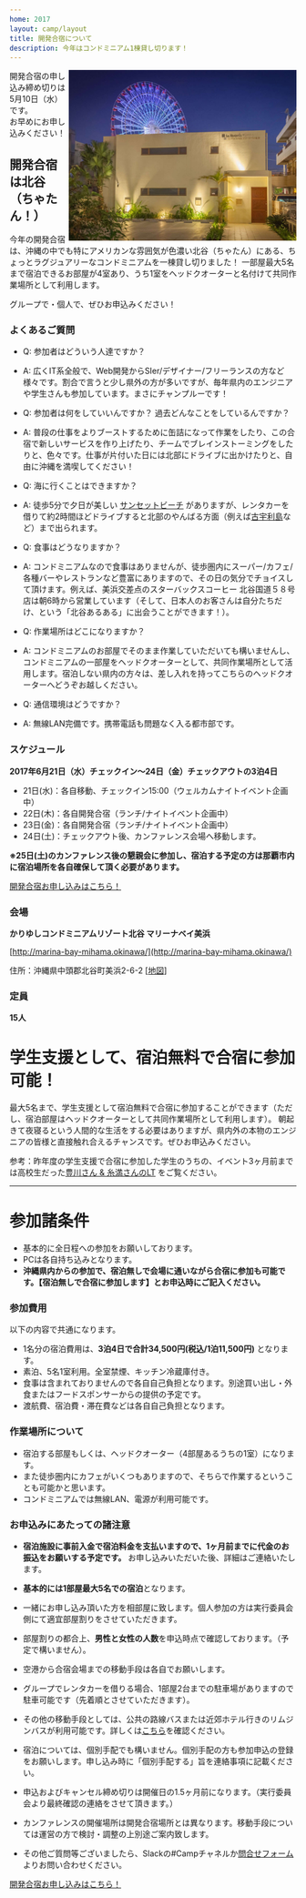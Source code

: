 ```yaml
---
home: 2017
layout: camp/layout
title: 開発合宿について
description: 今年はコンドミニアム1棟貸し切ります！
---
```


<p><img src="/img/2017/marina-bay-mihama.jpg" width="400" align="right" /></p>

<p id="entry-limit-camp">開発合宿の申し込み締め切りは 5月10日（水）です。<br>
お早めにお申し込みください！</p>

## 開発合宿は北谷（ちゃたん！）

今年の開発合宿は、沖縄の中でも特にアメリカンな雰囲気が色濃い北谷（ちゃたん）にある、ちょっとラグジュアリーなコンドミニアムを一棟貸し切りました！ 一部屋最大5名まで宿泊できるお部屋が4室あり、うち1室をヘッドクオーターと名付けて共同作業場所として利用します。

グループで・個人で、ぜひお申込みください！

### よくあるご質問

* Q: 参加者はどういう人達ですか？
* A: 広くIT系全般で、Web開発からSIer/デザイナー/フリーランスの方など様々です。割合で言うと少し県外の方が多いですが、毎年県内のエンジニアや学生さんも参加しています。まさにチャンプルーです！

* Q: 参加者は何をしていいんですか？ 過去どんなことをしているんですか？
* A: 普段の仕事をよりブーストするために缶詰になって作業をしたり、この合宿で新しいサービスを作り上げたり、チームでブレインストーミングをしたりと、色々です。仕事が片付いた日には北部にドライブに出かけたりと、自由に沖縄を満喫してください！

* Q: 海に行くことはできますか？
* A: 徒歩5分で夕日が美しい [サンセットビーチ](https://www.google.co.jp/search?q=北谷+サンセットビーチ&oq=北谷　サンセットビーチ) がありますが、レンタカーを借りて約2時間ほどドライブすると北部のやんばる方面（例えば[古宇利島](https://www.google.co.jp/search?q=%E5%8F%A4%E5%AE%87%E5%88%A9%E5%B3%B6%20%E3%83%93%E3%83%BC%E3%83%81)など）まで出られます。

* Q: 食事はどうなりますか？
* A: コンドミニアムなので食事はありませんが、徒歩圏内にスーパー/カフェ/各種バーやレストランなど豊富にありますので、その日の気分でチョイスして頂けます。例えば、美浜交差点のスターバックスコーヒー 北谷国道５８号店は朝6時から営業しています（そして、日本人のお客さんは自分たちだけ、という「北谷あるある」に出会うことができます！）。

* Q: 作業場所はどこになりますか？
* A: コンドミニアムのお部屋でそのまま作業していただいても構いませんし、コンドミニアムの一部屋をヘッドクオーターとして、共同作業場所として活用します。宿泊しない県内の方々は、差し入れを持ってこちらのヘッドクオーターへどうぞお越しください。

* Q: 通信環境はどうですか？
* A: 無線LAN完備です。携帯電話も問題なく入る都市部です。


### スケジュール

**2017年6月21日（水）チェックイン〜24日（金）チェックアウトの3泊4日**

* 21日(水)：各自移動、チェックイン15:00（ウェルカムナイトイベント企画中）
* 22日(木)：各自開発合宿（ランチ/ナイトイベント企画中）
* 23日(金)：各自開発合宿（ランチ/ナイトイベント企画中）
* 24日(土)：チェックアウト後、カンファレンス会場へ移動します。

**※25日(土)のカンファレンス後の懇親会に参加し、宿泊する予定の方は那覇市内に宿泊場所を各自確保して頂く必要があります。**

<p><a href="https://goo.gl/forms/9xkrLfvh7KjDSlt92" class="medium alert button" target="_blank">開発合宿お申し込みはこちら！</a></p>

### 会場

**かりゆしコンドミニアムリゾート北谷 マリーナベイ美浜**

[http://marina-bay-mihama.okinawa/](http://marina-bay-mihama.okinawa/)

住所：沖縄県中頭郡北谷町美浜2-6-2 [[地図](https://goo.gl/maps/2WosyADXw3r)]

### 定員

**15人**

# 学生支援として、宿泊無料で合宿に参加可能！

最大5名まで、学生支援として宿泊無料で合宿に参加することができます（ただし、宿泊部屋はヘッドクオーターとして共同作業場所として利用します）。
朝起きて夜寝るという人間的な生活をする必要はありますが、県内外の本物のエンジニアの皆様と直接触れ合えるチャンスです。ぜひお申込みください。

参考：昨年度の学生支援で合宿に参加した学生のうちの、イベント3ヶ月前までは高校生だった[豊川さん & 糸満さんのLT](https://t.co/6kUPgkCuUS) をご覧ください。

---

# 参加諸条件
* 基本的に全日程への参加をお願いしております。
* PCは各自持ち込みとなります。
* **沖縄県内からの参加で、宿泊無しで会場に通いながら合宿に参加も可能です。【宿泊無しで合宿に参加します】とお申込時にご記入ください。**

### 参加費用
以下の内容で共通になります。

* 1名分の宿泊費用は、**3泊4日で合計34,500円(税込/1泊11,500円)** となります。
* 素泊、5名1室利用。全室禁煙、キッチン冷蔵庫付き。
* 食事は含まれておりませんので各自自己負担となります。別途買い出し・外食またはフードスポンサーからの提供の予定です。
* 渡航費、宿泊費・滞在費などは各自自己負担となります。

### 作業場所について

* 宿泊する部屋もしくは、ヘッドクオーター（4部屋あるうちの1室）になります。
* また徒歩圏内にカフェがいくつもありますので、そちらで作業するということも可能かと思います。
* コンドミニアムでは無線LAN、電源が利用可能です。


### お申込みにあたっての諸注意

* **宿泊施設に事前入金で宿泊料金を支払いますので、1ヶ月前までに代金のお振込をお願いする予定です。** お申し込みいただいた後、詳細はご連絡いたします。
* **基本的には1部屋最大5名での宿泊**となります。
* 一緒にお申し込み頂いた方を相部屋に致します。個人参加の方は実行委員会側にて適宜部屋割りをさせていただきます。
* 部屋割りの都合上、**男性と女性の人数**を申込時点で確認しております。（予定で構いません）。
* 空港から合宿会場までの移動手段は各自でお願いします。
* グループでレンタカーを借りる場合、1部屋2台までの駐車場がありますので駐車可能です（先着順とさせていただきます）。
* その他の移動手段としては、公共の路線バスまたは近郊ホテル行きのリムジンバスが利用可能です。詳しくは[こちら](http://marina-bay-mihama.okinawa/access.html)を確認ください。
* 宿泊については、個別手配でも構いません。個別手配の方も参加申込の登録をお願いします。申し込み時に「個別手配する」旨を連絡事項に記載ください。
* 申込およびキャンセル締め切りは開催日の1.5ヶ月前になります。（実行委員会より最終確認の連絡をさせて頂きます。）
* カンファレンスの開催場所は開発合宿場所とは異なります。移動手段については運営の方で検討・調整の上別途ご案内致します。

* その他ご質問等ございましたら、Slackの#Campチャネルか[問合せフォーム](https://docs.google.com/forms/d/1MGJ4bVv8hpyXeLjvcGzZDpl838ZGHPA_plLqX_BJSbA/viewform)よりお問い合わせください。

<p><a href="https://goo.gl/forms/9xkrLfvh7KjDSlt92" class="medium alert button" target="_blank">開発合宿お申し込みはこちら！</a></p>
